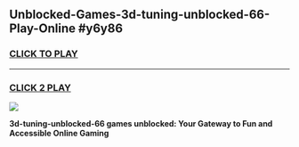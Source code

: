 
## Unblocked-Games-3d-tuning-unblocked-66-Play-Online #y6y86
<h3>
<a href="https://news.freeplayer.one?title=3d-tuning-unblocked-66&ref=3">CLICK TO PLAY</a></h3>
<hr>

<h3>
<a href="https://news.freeplayer.one?title=3d-tuning-unblocked-66&ref=3">CLICK 2 PLAY</a>
  
</h3>

<a href="https://news.freeplayer.one?title=3d-tuning-unblocked-66&ref=3"><img src="https://clearcache.store/games.png"></a>


**3d-tuning-unblocked-66 games unblocked: Your Gateway to Fun and Accessible Online Gaming**
